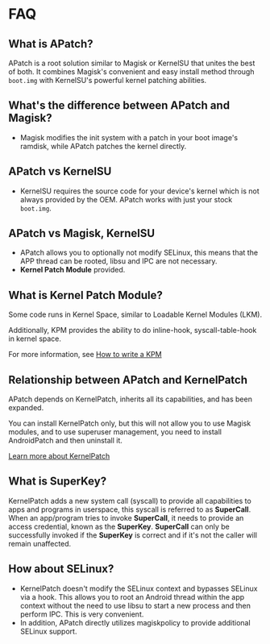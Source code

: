 # FAQ


## What is APatch?
APatch is a root solution similar to Magisk or KernelSU that unites the best of both.
It combines Magisk's convenient and easy install method through `boot.img` with KernelSU's powerful kernel patching abilities.


## What's the difference between APatch and Magisk?
- Magisk modifies the init system with a patch in your boot image's ramdisk, while APatch patches the kernel directly.


## APatch vs KernelSU
- KernelSU requires the source code for your device's kernel which is not always provided by the OEM. APatch works with just your stock `boot.img`.


## APatch vs Magisk, KernelSU
- APatch allows you to optionally not modify SELinux, this means that the APP thread can be rooted, libsu and IPC are not necessary.
- **Kernel Patch Module** provided.


## What is Kernel Patch Module?
Some code runs in Kernel Space, similar to Loadable Kernel Modules (LKM).

Additionally, KPM provides the ability to do inline-hook, syscall-table-hook in kernel space.

For more information, see [How to write a KPM](https://github.com/bmax121/KernelPatch/blob/main/doc/module.md)


## Relationship between APatch and KernelPatch

APatch depends on KernelPatch, inherits all its capabilities, and has been expanded.

You can install KernelPatch only, but this will not allow you to use Magisk modules, and to use superuser management, you need to install AndroidPatch and then uninstall it.

[Learn more about KernelPatch](https://github.com/bmax121/KernelPatch)


## What is SuperKey?
KernelPatch adds a new system call (syscall) to provide all capabilities to apps and programs in userspace, this syscall is referred to as **SuperCall**.
When an app/program tries to invoke **SuperCall**, it needs to provide an access credential, known as the **SuperKey**.
**SuperCall** can only be successfully invoked if the **SuperKey** is correct and if it's not the caller will remain unaffected.


## How about SELinux?
- KernelPatch doesn't modify the SELinux context and bypasses SELinux via a hook.
  This allows you to root an Android thread within the app context without the need to use libsu to start a new process and then perform IPC.
  This is very convenient.
- In addition, APatch directly utilizes magiskpolicy to provide additional SELinux support.
